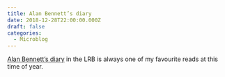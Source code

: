 ```yaml
---
title: Alan Bennett’s diary
date: 2018-12-28T22:00:00.000Z
draft: false
categories:
  - Microblog
---
```

[Alan Bennett’s diary](https://www.lrb.co.uk/v41/n01/alan-bennett/diary) in the LRB is always one of my favourite reads at this time of year.